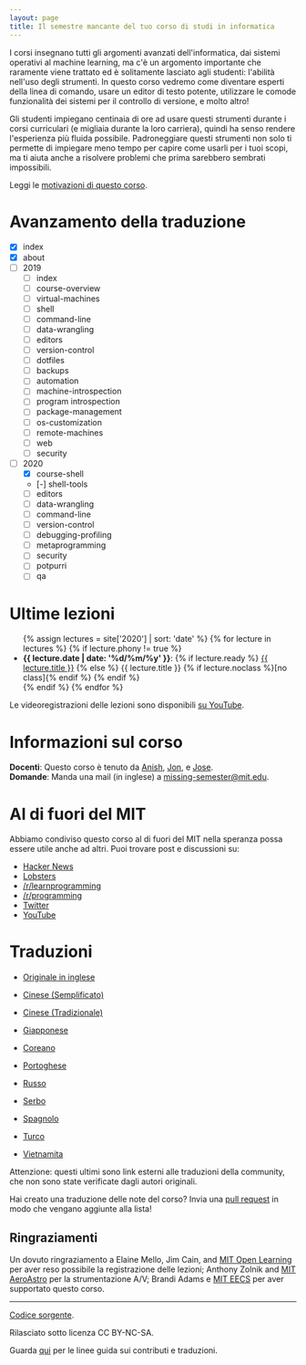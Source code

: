 ```yaml
---
layout: page
title: Il semestre mancante del tuo corso di studi in informatica
---
```


I corsi insegnano tutti gli argomenti avanzati dell'informatica, dai sistemi
operativi al machine learning, ma c'è un argomento importante che raramente
viene trattato ed è solitamente lasciato agli studenti: l'abilità nell'uso
degli strumenti. In questo corso vedremo come diventare esperti della linea di
comando, usare un editor di testo potente, utilizzare le comode funzionalità
dei sistemi per il controllo di versione, e molto altro!

Gli studenti impiegano centinaia di ore ad usare questi strumenti durante i
corsi curriculari (e migliaia durante la loro carriera), quindi ha senso rendere
l'esperienza più fluida possibile. Padroneggiare questi strumenti non solo ti
permette di impiegare meno tempo per capire come usarli per i tuoi scopi, ma ti
aiuta anche a risolvere problemi che prima sarebbero sembrati impossibili.

Leggi le [motivazioni di questo corso](/about/).

# Avanzamento della traduzione

- [X] index
- [X] about
- [ ] 2019
    - [ ] index
    - [ ] course-overview
    - [ ] virtual-machines
    - [ ] shell
    - [ ] command-line
    - [ ] data-wrangling
    - [ ] editors
    - [ ] version-control
    - [ ] dotfiles
    - [ ] backups
    - [ ] automation
    - [ ] machine-introspection
    - [ ] program introspection
    - [ ] package-management
    - [ ] os-customization
    - [ ] remote-machines
    - [ ] web 
    - [ ] security
- [ ] 2020
    - [X] course-shell
    - [-] shell-tools
    - [ ] editors
    - [ ] data-wrangling
    - [ ] command-line
    - [ ] version-control
    - [ ] debugging-profiling
    - [ ] metaprogramming
    - [ ] security
    - [ ] potpurri
    - [ ] qa

# Ultime lezioni

<ul>
{% assign lectures = site['2020'] | sort: 'date' %}
{% for lecture in lectures %}
    {% if lecture.phony != true %}
        <li>
        <strong>{{ lecture.date | date: '%d/%m/%y' }}</strong>:
        {% if lecture.ready %}
            <a href="{{ lecture.url }}">{{ lecture.title }}</a>
        {% else %}
            {{ lecture.title }} {% if lecture.noclass %}[no class]{% endif %}
        {% endif %}
        </li>
    {% endif %}
{% endfor %}
</ul>

Le videoregistrazioni delle lezioni sono disponibili [su
YouTube](https://www.youtube.com/playlist?list=PLyzOVJj3bHQuloKGG59rS43e29ro7I57J).

# Informazioni sul corso

**Docenti**: Questo corso è tenuto da [Anish](https://www.anishathalye.com/), [Jon](https://thesquareplanet.com/), e [Jose](http://josejg.com/).  
**Domande**: Manda una mail (in inglese) a [missing-semester@mit.edu](mailto:missing-semester@mit.edu).

# Al di fuori del MIT

Abbiamo condiviso questo corso al di fuori del MIT nella speranza possa essere
utile anche ad altri. Puoi trovare post e discussioni su:

 - [Hacker News](https://news.ycombinator.com/item?id=22226380)
 - [Lobsters](https://lobste.rs/s/ti1k98/missing_semester_your_cs_education_mit)
 - [/r/learnprogramming](https://www.reddit.com/r/learnprogramming/comments/eyagda/the_missing_semester_of_your_cs_education_mit/)
 - [/r/programming](https://www.reddit.com/r/programming/comments/eyagcd/the_missing_semester_of_your_cs_education_mit/)
 - [Twitter](https://twitter.com/jonhoo/status/1224383452591509507)
 - [YouTube](https://www.youtube.com/playlist?list=PLyzOVJj3bHQuloKGG59rS43e29ro7I57J)

# Traduzioni

- [Originale in inglese](https://missing.csail.mit.edu/)

- [Cinese (Semplificato)](https://missing-semester-cn.github.io/)
- [Cinese (Tradizionale)](https://missing-semester-zh-hant.github.io/)
- [Giapponese](https://missing-semester-jp.github.io/)
- [Coreano](https://missing-semester-kr.github.io/)
- [Portoghese](https://missing-semester-pt.github.io/)
- [Russo](https://missing-semester-rus.github.io/)
- [Serbo](https://netboxify.com/missing-semester/)
- [Spagnolo](https://missing-semester-esp.github.io/)
- [Turco](https://missing-semester-tr.github.io/)
- [Vietnamita](https://missing-semester-vn.github.io/)

Attenzione: questi ultimi sono link esterni alle traduzioni della community, che
non sono state verificate dagli autori originali.

Hai creato una traduzione delle note del corso? Invia una
[pull request](https://github.com/missing-semester/missing-semester/pulls) in
modo che vengano aggiunte alla lista!

## Ringraziamenti

Un dovuto ringraziamento a Elaine Mello, Jim Cain, and [MIT Open
Learning](https://openlearning.mit.edu/) per aver reso possibile la
registrazione delle lezioni; Anthony Zolnik and [MIT AeroAstro](https://aeroastro.mit.edu/)
per la strumentazione A/V; Brandi Adams e [MIT EECS](https://www.eecs.mit.edu/)
per aver supportato questo corso.

---

<div class="small center">
<p><a href="https://github.com/missing-semester-it/missing-semester-it.github.io">Codice sorgente</a>.</p>
<p>Rilasciato sotto licenza CC BY-NC-SA.</p>
<p>Guarda <a href="/license/">qui</a> per le linee guida sui contributi e traduzioni.</p>
</div>
